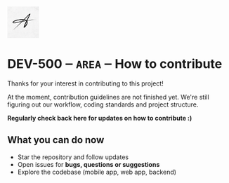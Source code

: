 <img src="/md/assets/AREA_1024.png" width=72 alt="Logo of the application"/>

# DEV-500 ‒ `AREA` ‒ How to contribute

Thanks for your interest in contributing to this project!

At the moment, contribution guidelines are not finished yet. We're still figuring out our workflow,
coding standards and project structure.

**Regularly check back here for updates on how to contribute :)**

## What you can do now

- Star the repository and follow updates
- Open issues for **bugs, questions or suggestions**
- Explore the codebase (mobile app, web app, backend)
